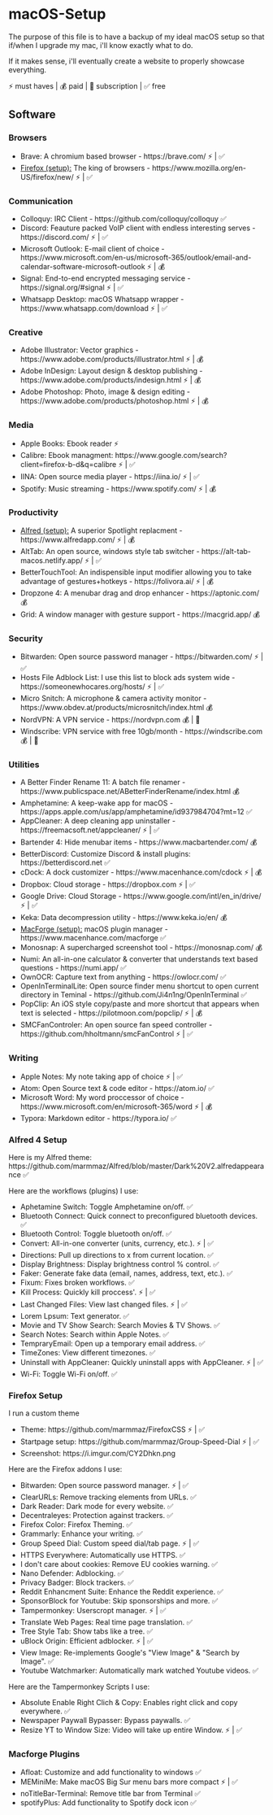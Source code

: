 # macOS-Setup

The purpose of this file is to have a backup of my ideal macOS setup so that if/when I upgrade my mac, i'll know exactly what to do.

<p>If it makes sense, i'll eventually create a website to properly showcase everything.<br>

<p>⚡️ must haves |  💰 paid  |  🔄 subscription  |  ✅ free </p>

<h2>Software</h2>

<h3>Browsers</h3>
  <ul>
    <li>Brave: A chromium based browser - https://brave.com/ ⚡️ | ✅</li>
    <li> <a href="#firefox-1">Firefox (setup):</a> The king of browsers - https://www.mozilla.org/en-US/firefox/new/ ⚡️ | ✅</li>
  </ul>
  
<h3>Communication</h3>
<ul>
    <li>Colloquy: IRC Client - https://github.com/colloquy/colloquy ✅</li>
    <li>Discord: Feauture packed VoIP client with endless interesting serves - https://discord.com/ ⚡️ | ✅</li>
    <li>Microsoft Outlook: E-mail client of choice - https://www.microsoft.com/en-us/microsoft-365/outlook/email-and-calendar-software-microsoft-outlook ⚡️ | 💰</li>
    <li>Signal: End-to-end encrypted messaging service - https://signal.org/#signal ⚡️ | ✅</li>
    <li>Whatsapp Desktop: macOS Whatsapp wrapper - https://www.whatsapp.com/download ⚡️ | ✅</li>
</ul>

<h3>Creative</h3>
<ul>
   <li>Adobe Illustrator: Vector graphics - https://www.adobe.com/products/illustrator.html ⚡️ | 💰</li>
   <li>Adobe InDesign: Layout design & desktop publishing - https://www.adobe.com/products/indesign.html ⚡️ | 💰</li>
   <li>Adobe Photoshop: Photo, image & design editing - https://www.adobe.com/products/photoshop.html ⚡️ | 💰</li>
 </ul>
 
 <h3>Media</h3>
 <ul>
  <li>Apple Books: Ebook reader ⚡️ </li>
  <li>Calibre: Ebook managment: https://www.google.com/search?client=firefox-b-d&q=calibre ⚡️ | ✅</li>
  <li>IINA: Open source media player - https://iina.io/ ⚡️ | ✅</li>
  <li>Spotify: Music streaming - https://www.spotify.com/ ⚡️ | 💰</li>
  </ul>
   
<h3>Productivity</h3>
  <ul>
    <li> <a href="#alfred-1">Alfred (setup):</a> A superior Spotlight replacment - https://www.alfredapp.com/ ⚡️ | 💰</li>
    <li>AltTab: An open source, windows style tab switcher - https://alt-tab-macos.netlify.app/ ⚡️ | ✅ </li>
    <li>BetterTouchTool: An indispensible input modifier allowing you to take advantage of gestures+hotkeys - https://folivora.ai/ ⚡️ | 💰</li>
    <li>Dropzone 4: A menubar drag and drop enhancer - https://aptonic.com/ 💰</li>
    <li>Grid: A window manager with gesture support - https://macgrid.app/ 💰</li>
  </ul>
  
<h3>
<h3>Security</h3>
  <ul>
    <li>Bitwarden: Open source password manager - https://bitwarden.com/ ⚡️ | ✅</li>
    <li>Hosts File Adblock List: I use this list to block ads system wide - https://someonewhocares.org/hosts/ ⚡️ | ✅</li>
    <li>Micro Snitch: A microphone & camera activity monitor - https://www.obdev.at/products/microsnitch/index.html 💰</li>
    <li>NordVPN: A VPN service - https://nordvpn.com 💰 | 🔁</li>
    <li>Windscribe: VPN service with free 10gb/month - https://windscribe.com 💰 | 🔁</li>
  </ul>
  
  <h3>Utilities</h3>
  <ul>
    <li>A Better Finder Rename 11: A batch file renamer - https://www.publicspace.net/ABetterFinderRename/index.html 💰</li>
    <li>Amphetamine: A keep-wake app for macOS - https://apps.apple.com/us/app/amphetamine/id937984704?mt=12 ✅</li>
    <li>AppCleaner: A deep cleaning app uninstaller - https://freemacsoft.net/appcleaner/ ⚡️ | ✅</li>
    <li>Bartender 4: Hide menubar items - https://www.macbartender.com/ 💰</li>
    <li>BetterDiscord: Customize Discord & install plugins: https://betterdiscord.net ✅</li>
    <li>cDock: A dock customizer - https://www.macenhance.com/cdock ⚡️ | 💰</li>
    <li>Dropbox: Cloud storage - https://dropbox.com ⚡️ | ✅</li>
    <li>Google Drive: Cloud Storage - https://www.google.com/intl/en_in/drive/ ⚡️ | ✅</li>
    <li>Keka: Data decompression utility - https://www.keka.io/en/ 💰</li>
    <li><a href="#macforge-1">MacForge (setup):</a> macOS plugin manager - https://www.macenhance.com/macforge ✅</li>
    <li>Monosnap: A supercharged screenshot tool - https://monosnap.com/ 💰</li>
    <li>Numi: An all-in-one calculator & converter that understands text based questions - https://numi.app/ ✅</li>
    <li>OwnOCR: Capture text from anything - https://owlocr.com/ ✅</li>
    <li>OpenInTerminalLite: Open source finder menu shortcut to open current directory in Teminal - https://github.com/Ji4n1ng/OpenInTerminal ✅</li>
    <li>PopClip: An iOS style copy/paste and more shortcut that appears when text is selected - https://pilotmoon.com/popclip/ ⚡️ | 💰</li>
    <li>SMCFanControler: An open source fan speed controller - https://github.com/hholtmann/smcFanControl ⚡️ | ✅</li>
  </ul>
  
  <h3>Writing</h3>
  <ul>
    <li>Apple Notes: My note taking app of choice ⚡️ | ✅</li>
    <li>Atom: Open Source text & code editor - https://atom.io/ ✅</li>
    <li>Microsoft Word: My word proccessor of choice - https://www.microsoft.com/en/microsoft-365/word ⚡️ | 💰</li>
    <li>Typora: Markdown editor - https://typora.io/ ✅</li>
  </ul>
  
<h3 id="alfred-1">Alfred 4 Setup</h3>
<p>Here is my Alfred theme: https://github.com/marmmaz/Alfred/blob/master/Dark%20V2.alfredappearance ✅</p>
<p>Here are the workflows (plugins) I use:</p>
  <ul>
    <li>Aphetamine Switch: Toggle Amphetamine on/off. ✅</li>
    <li>Bluetooth Connect: Quick connect to preconfigured bluetooth devices. ✅</li>
    <li>Bluetooth Control: Toggle bluetooth on/off. ✅</li>
    <li>Convert: All-in-one converter (units, currency, etc.). ⚡️ | ✅</li>
    <li>Directions: Pull up directions to x from current location. ✅</li>
    <li>Display Brightness: Display brightness control % control. ✅</li>
    <li>Faker: Generate fake data (email, names, address, text, etc.). ✅</li>
    <li>Fixum: Fixes broken workflows. ✅</li>
    <li>Kill Process: Quickly kill proccess'. ⚡️ | ✅</li>
    <li>Last Changed Files: View last changed files. ⚡️ | ✅</li>
    <li>Lorem Lpsum: Text generator. ✅</li>
    <li>Movie and TV Show Search: Search Movies & TV Shows. ✅</li>
    <li>Search Notes: Search within Apple Notes. ✅</li>
    <li>TempraryEmail: Open up a temporary email address. ✅</li>
    <li>TimeZones: View different timezones. ✅</li>
    <li>Uninstall with AppCleaner: Quickly uninstall apps with AppCleaner. ⚡️ | ✅</li>
    <li>Wi-Fi: Toggle Wi-Fi on/off. ✅</li>
  </ul>
 
 <h3 id="firefox-1">Firefox Setup</h3>
 
 <p>I run a custom theme <br>
  <ul>
    <li>Theme: https://github.com/marmmaz/FirefoxCSS ⚡️ | ✅</li>
    <li>Startpage setup: https://github.com/marmmaz/Group-Speed-Dial ⚡️ | ✅</li>
    <li>Screenshot: https://i.imgur.com/CY2Dhkn.png</li>
  </ul>
    </p>
 
<p>Here are the Firefox addons I use:</p>
   <ul>
    <li>Bitwarden: Open source password manager. ⚡️ | ✅</li>
    <li>ClearURLs: Remove tracking elements from URLs. ✅</li>
    <li>Dark Reader: Dark mode for every website. ✅</li>
    <li>Decentraleyes: Protection against trackers. ✅</li>
    <li>Firefox Color: Firefox Theming. ✅</li>
    <li>Grammarly: Enhance your writing. ✅</li>
    <li>Group Speed Dial: Custom speed dial/tab page. ⚡️ | ✅</li>
    <li>HTTPS Everywhere: Automatically use HTTPS. ✅</li>
    <li>I don't care about cookies: Remove EU cookies warning. ✅</li>
    <li>Nano Defender: Adblocking. ✅</li>
    <li>Privacy Badger: Block trackers. ✅</li>
    <li>Reddit Enhancment Suite: Enhance the Reddit experience. ✅</li>
    <li>SponsorBlock for Youtube: Skip sponsorships and more. ✅</li>
    <li>Tampermonkey: Userscropt manager. ⚡️ | ✅</li>
    <li>Translate Web Pages: Real time page translation. ✅</li>
    <li>Tree Style Tab: Show tabs like a tree. ✅</li>
    <li>uBlock Origin: Efficient adblocker. ⚡️ | ✅</li>
    <li>View Image: Re-implements Google's "View Image" & "Search by Image". ✅</li>
    <li>Youtube Watchmarker: Automatically mark watched Youtube videos. ✅</li>
   </ul>

<p>Here are the Tampermonkey Scripts I use:</p>
<ul>
  <li>Absolute Enable Right Clich & Copy: Enables right click and copy everywhere. ✅</li>
  <li>Newspaper Paywall Bypasser: Bypass paywalls. ✅</li>
  <li>Resize YT to Window Size: Video will take up entire Window. ⚡️ | ✅</li>
 </ul>
 
 <h3 id="macforge-1">Macforge Plugins</h3>
 
 <ul>
    <li>Afloat: Customize and add functionality to windows ✅</li>
    <li>MEMiniMe: Make macOS Big Sur menu bars more compact ⚡️ | ✅</li>
    <li>noTitleBar-Terminal: Remove title bar from Terminal ✅</li>
    <li>spotifyPlus: Add functionality to Spotify dock icon ✅</li>
  </ul>  
